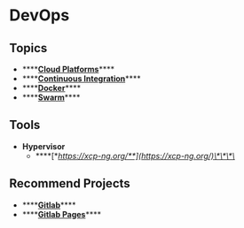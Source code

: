 # DevOps

## Topics

* \*\*\*\*[**Cloud Platforms**](cloud-platforms.md)\*\*\*\*
* \*\*\*\*[**Continuous Integration**](continuous-integration.md)\*\*\*\*
* \*\*\*\*[**Docker**](docker/)\*\*\*\*
* \*\*\*\*[**Swarm**](swarm.md)\*\*\*\*

## Tools

* **Hypervisor**
  * \*\*\*\*[**https://xcp-ng.org/**](https://xcp-ng.org/)\*\*\*\*

## Recommend Projects

* \*\*\*\*[**Gitlab**](https://about.gitlab.com/)\*\*\*\*
* \*\*\*\*[**Gitlab Pages**](https://about.gitlab.com/stages-devops-lifecycle/pages/)\*\*\*\*



